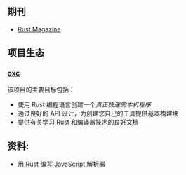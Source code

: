 

## 期刊

- [Rust Magazine](https://rustmagazine.org/)


## 项目生态

### [oxc](https://github.com/Boshen/oxc)

该项目的主要目标包括：

- 使用 Rust 编程语言创建一个*真正快速的本机程序*
- 通过良好的 API 设计，为创建您自己的工具提供基本构建块
- 提供有关学习 Rust 和编译器技术的良好文档


## 资料: 

- [用 Rust 编写 JavaScript 解析器](https://boshen.github.io/javascript-parser-in-rust/)